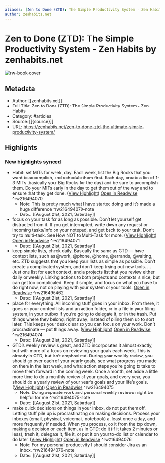 ```yaml
---
aliases: [Zen to Done (ZTD): The Simple Productivity System - Zen Habits, Zen to Done (ZTD): The Simple Productivity System - Zen Habits]
author: zenhabits.net
---
```

# Zen to Done (ZTD): The Simple Productivity System - Zen Habits by zenhabits.net

![rw-book-cover](https://readwise-assets.s3.amazonaws.com/static/images/article3.5c705a01b476.png)

## Metadata
- Author: [[zenhabits.net]]
- Full Title: Zen to Done (ZTD): The Simple Productivity System - Zen Habits
- Category: #articles
- Source: [[{source}]]
- URL: https://zenhabits.net/zen-to-done-ztd-the-ultimate-simple-productivity-system/

## Highlights
### New highlights synced
- Habit: set MITs for week, day. Each week, list the Big Rocks that you want to accomplish, and schedule them first. Each day, create a list of 1-3 MITs (basically your Big Rocks for the day) and be sure to accomplish them. Do your MITs early in the day to get them out of the way and to ensure that they get done. ([View Highlight](https://instapaper.com/read/1438122108/17248593)) [Open in Readwise](https://readwise.io/open/216494070) ^rw216494070
    - Note: This is pretty much what I have started doing and it’s made a huge difference ^rw216494070-note
    - Date:: [[August 21st, 2021, Saturday]]
- focus on your task for as long as possible. Don’t let yourself get distracted from it. If you get interrupted, write down any request or incoming tasks/info on your notepad, and get back to your task. Don’t try to multi-task. See How NOT to Multi-Task for more. ([View Highlight](https://instapaper.com/read/1438122108/17248598)) [Open in Readwise](https://readwise.io/open/216494071) ^rw216494071
    - Date:: [[August 21st, 2021, Saturday]]
- keep simple lists, check daily. Basically the same as GTD — have context lists, such as @work, @phone, @home, @errands, @waiting, etc. ZTD suggests that you keep your lists as simple as possible. Don’t create a complicated system, and don’t keep trying out new tools. ... Just one list for each context, and a projects list that you review either daily or weekly. Linking actions to both projects and contexts is nice, but can get too complicated. Keep it simple, and focus on what you have to do right now, not on playing with your system or your tools. [Open in Readwise](https://readwise.io/open/216496462) ^rw216496462
    - Date:: [[August 21st, 2021, Saturday]]
- place for everything. All incoming stuff goes in your inbox. From there, it goes on your context lists and an action folder, or in a file in your filing system, in your outbox if you’re going to delegate it, or in the trash. Put things where they belong, right away, instead of piling them up to sort later. This keeps your desk clear so you can focus on your work. Don’t procrastinate — put things away. ([View Highlight](https://instapaper.com/read/1438122108/17248608)) [Open in Readwise](https://readwise.io/open/216494074) ^rw216494074
    - Date:: [[August 21st, 2021, Saturday]]
- GTD’s weekly review is great, and ZTD incorporates it almost exactly, but with more of a focus on reviewing your goals each week. This is already in GTD, but isn’t emphasized. During your weekly review, you should go over each of your yearly goals, see what progress you made on them in the last week, and what action steps you’re going to take to move them forward in the coming week. Once a month, set aside a little more time to do a monthly review of your goals, and every year, you should do a yearly review of your year’s goals and your life’s goals. ([View Highlight](https://instapaper.com/read/1438122108/17248634)) [Open in Readwise](https://readwise.io/open/216494075) ^rw216494075
    - Note: Doing separate work and personal weekly reviews might be helpful for me ^rw216494075-note
    - Date:: [[August 21st, 2021, Saturday]]
- make quick decisions on things in your inbox, do not put them off. Letting stuff pile up is procrastinating on making decisions. Process your inboxes (email, physical, voicemail, notebook) at least once a day, and more frequently if needed. When you process, do it from the top down, making a decision on each item, as in GTD: do it (if it takes 2 minutes or less), trash it, delegate it, file it, or put it on your to-do list or calendar to do later. ([View Highlight](https://instapaper.com/read/1438122108/17248644)) [Open in Readwise](https://readwise.io/open/216494076) ^rw216494076
    - Note: For my personal productivity I should consider Jira as an inbox. ^rw216494076-note
    - Date:: [[August 21st, 2021, Saturday]]
